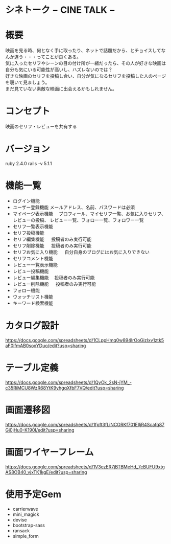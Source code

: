 # シネトーク − CINE TALK −


# 概要
映画を見る時、何となく手に取ったり、ネットで話題だから、とチョイスしてなんか違う・・・ってことが良くある。  
気に入ったセリフやシーンの目の付け所が一緒だったら、その人が好きな映画は自分も気にいる可能性が高いし、ハズレないのでは？  
好きな映画のセリフを投稿し合い、自分が気になるセリフを投稿した人のページを覗いて見ましょう。  
まだ見ていない素敵な映画に出会えるかもしれません。  

# コンセプト
映画のセリフ・レビューを共有する

# バージョン
ruby 2.4.0 rails -v 5.1.1

# 機能一覧
* ログイン機能
* ユーザー登録機能
 メールアドレス、名前、パスワードは必須
* マイページ表示機能
　プロフィール、マイセリフ一覧、お気に入りセリフ、レビューの投稿、 レビュー一覧、フォロー一覧、フォロワー一覧
* セリフ一覧表示機能
* セリフ投稿機能
* セリフ編集機能
　  投稿者のみ実行可能
* セリフ削除機能
　  投稿者のみ実行可能
* セリフお気に入り機能
　  自分自身のブログにはお気に入りできない
* セリフコメント機能
* レビュー一覧表示機能
* レビュー投稿機能
* レビュー編集機能
  　投稿者のみ実行可能
* レビュー削除機能
　  投稿者のみ実行可能
* フォロー機能
* ウォッチリスト機能
* キーワード検索機能


# カタログ設計
<https://docs.google.com/spreadsheets/d/1CLppHmq0w894lrOoGizIxv1ztk5aF0ifmAB0soxYDuo/edit?usp=sharing>

# テーブル定義
<https://docs.google.com/spreadsheets/d/1QyOk_2sN-jYM_-c35RiMCU8WzR68YtK9yhgqXfbF7VQ/edit?usp=sharing>

# 画面遷移図
<https://docs.google.com/spreadsheets/d/1fpft3fLiNCORKf701EIljR4Scafq87Gi0jHu0-K190I/edit?usp=sharing>

# 画面ワイヤーフレーム
<https://docs.google.com/spreadsheets/d/1V3ezER7jBTBMeHd_7cBUFU9xtgAS8OB40_vjxTK1kgE/edit?usp=sharing>


# 使用予定Gem
* carrierwave
* mini_magick
* devise
* bootstrap-sass
* ransack
* simple_form